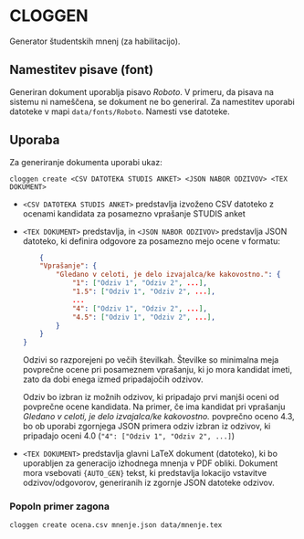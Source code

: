 # CLOGGEN
Generator študentskih mnenj (za habilitacijo).

## Namestitev pisave (font)
Generiran dokument uporablja pisavo *Roboto*. V primeru, da pisava na sistemu ni nameščena, se dokument ne bo generiral.
Za namestitev uporabi datoteke v mapi ``data/fonts/Roboto``. Namesti vse datoteke.

## Uporaba

Za generiranje dokumenta uporabi ukaz:

    cloggen create <CSV DATOTEKA STUDIS ANKET> <JSON NABOR ODZIVOV> <TEX DOKUMENT>   

- ``<CSV DATOTEKA STUDIS ANKET>`` predstavlja izvoženo CSV datoteko z ocenami kandidata za posamezno vprašanje STUDIS anket
- ``<TEX DOKUMENT>`` predstavlja, in ``<JSON NABOR ODZIVOV>`` predstavlja JSON datoteko, ki definira odgovore za posamezno mejo ocene v formatu:
    ```json
        {
        "Vprašanje": {
            "Gledano v celoti, je delo izvajalca/ke kakovostno.": {
                "1": ["Odziv 1", "Odziv 2", ...],
                "1.5": ["Odziv 1", "Odziv 2", ...],
                ...
                "4": ["Odziv 1", "Odziv 2", ...],
                "4.5": ["Odziv 1", "Odziv 2", ...],
            }
        }
    }
    ```

    Odzivi so razporejeni po večih številkah. Številke so minimalna meja povprečne ocene pri posameznem vprašanju, ki
    jo mora kandidat imeti, zato da dobi enega izmed pripadajočih odzivov.
    
    Odziv bo izbran iz možnih odzivov, ki pripadajo prvi manjši oceni od povprečne ocene kandidata. Na primer, če ima
    kandidat pri vprašanju *Gledano v celoti, je delo izvajalca/ke kakovostno.* povprečno oceno 4.3, bo ob uporabi
    zgornjega JSON primera odziv izbran iz odzivov, ki pripadajo oceni 4.0 (``"4": ["Odziv 1", "Odziv 2", ...]``)
- ``<TEX DOKUMENT>`` predstavlja glavni LaTeX dokument (datoteko),
    ki bo uporabljen za generacijo izhodnega mnenja v PDF obliki.
    Dokument mora vsebovati ``{AUTO_GEN}`` tekst, ki predstavlja lokacijo
    vstavitve odzivov/odgovorov, generiranih iz zgornje JSON datoteke odzivov.

### Popoln primer zagona
``cloggen create ocena.csv mnenje.json data/mnenje.tex``
